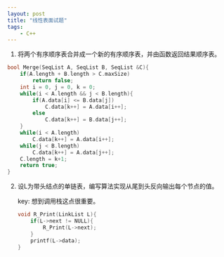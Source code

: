 ```yaml
---
layout: post
title: "线性表面试题"
tags: 
	- C++
---
```

1. 将两个有序顺序表合并成一个新的有序顺序表，并由函数返回结果顺序表。

```c++
bool Merge(SeqList A, SeqList B, SeqList &C){
    if(A.length + B.length > C.maxSize)
        return false;
    int i = 0, j = 0, k = 0;
    while(i < A.length && j < B.length){
        if(A.data[i] <= B.data[j])
            C.data[k++] = A.data[i++];
        else
            C.data[k++] = B.data[j++];
    }
    while(i < A.length)
        C.data[k++] = A.data[i++];
    while(j < B.length)
        C.data[k++] = A.data[j++];
    C.length = k+1;
    return true;
}
```
<!--more--> 
2. 设L为带头结点的单链表，编写算法实现从尾到头反向输出每个节点的值。

   key: 想到调用栈这点很重要。

   ```c++
   void R_Print(LinkList L){
       if(L->next != NULL){
           R_Print(L->next);
       }
       printf(L->data);
   }
   ```
